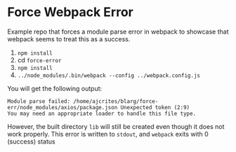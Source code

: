 # Force Webpack Error

Example repo that forces a module parse error in webpack to
showcase that webpack seems to treat this as a success.

1. `npm install`
2. cd `force-error`
3. `npm install`
4. `../node_modules/.bin/webpack --config ../webpack.config.js`

You will get the following output:

```ERROR in ./~/axios/package.json
Module parse failed: /home/ajcrites/blarg/force-err/node_modules/axios/package.json Unexpected token (2:9)
You may need an appropriate loader to handle this file type.
```

However, the built directory `lib` will still be created
even though it does not work properly. This error is written
to `stdout`, and `webpack` exits with 0 (success) status

